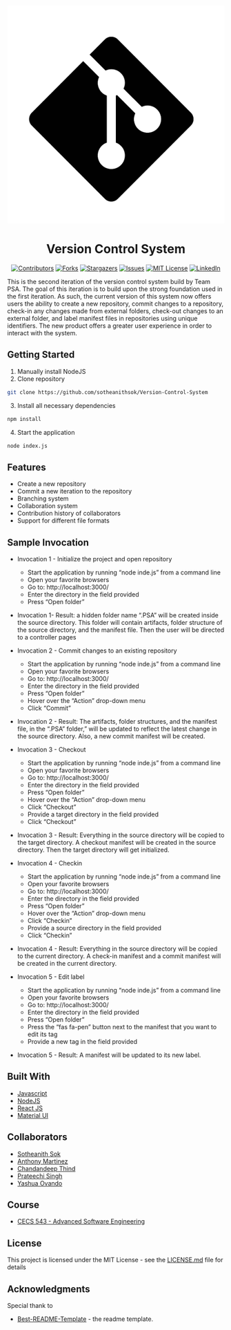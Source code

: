 <!-- Readme Start here -->

<!-- Load logo from readme/logo.jpg -->
<div align="center">
  <img src="readme/logo.jpg" alt="logo" />
</div>


<!-- Title -->
<h1 align="center" style="border: none">
Version Control System
</h1>


<!-- Shield IO - very nice icons -->
<div align="center">

[![Contributors][contributors_shield]][contributors_url]
[![Forks][forks_shield]][forks_url]
[![Stargazers][stars_shield]][stars_url]
[![Issues][issues_shield]][issues_url]
[![MIT License][license_shield]][license_url]
[![LinkedIn][linkedin_shield]][linkedin_url]

</div>


<!-- Description -->
This is the second iteration of the version control system build by Team PSA. The goal of this iteration is to build upon the strong foundation used in the first iteration. As such, the current version of this system now offers users the ability to create a new repository, commit changes to a repository, check-in any changes made from external folders, check-out changes to an external folder, and label manifest files in repositories using unique identifiers. The new product offers a greater user experience in order to interact with the system.

## Getting Started
1. Manually install NodeJS
2. Clone repository
```sh
git clone https://github.com/sotheanithsok/Version-Control-System
```

3. Install all necessary dependencies
```sh
npm install
```

4. Start the application
```sh
node index.js
```

## Features
- Create a new repository
- Commit a new iteration to the repository
- Branching system
- Collaboration system
- Contribution history of collaborators
- Support for different file formats

## Sample Invocation
- Invocation 1 - Initialize the project and open repository
  -  Start the application by running “node inde.js” from a command line
  -  Open your favorite browsers
  -  Go to: http://localhost:3000/
  -  Enter the directory in the field provided
  -  Press “Open folder”
- Invocation 1- Result:  a hidden folder name “.PSA” will be created inside the source directory. This folder will contain artifacts, folder structure of the source directory, and the manifest file.  Then the user will be directed to a controller pages

- Invocation 2 - Commit changes to an existing repository
  -  Start the application by running “node inde.js” from a command line
  -  Open your favorite browsers
  -  Go to: http://localhost:3000/
  -  Enter the directory in the field provided
  -  Press “Open folder”
  -  Hover over the “Action” drop-down menu
  -  Click “Commit”
- Invocation 2 - Result: The artifacts, folder structures, and the manifest file, in the “.PSA” folder,” will be updated to reflect the latest change in the source directory. Also, a new commit manifest will be created.  

- Invocation 3 - Checkout
  -  Start the application by running “node inde.js” from a command line
  -  Open your favorite browsers
  -  Go to: http://localhost:3000/
  -  Enter the directory in the field provided
  -  Press “Open folder”
  -  Hover over the “Action” drop-down menu
  -  Click “Checkout”
  -  Provide a target directory in the field provided
  -  Click “Checkout”
- Invocation 3 - Result: Everything in the source directory will be copied to the target directory. A checkout manifest will be created in the source directory. Then the target directory will get initialized. 

- Invocation 4 - Checkin
  -  Start the application by running “node inde.js” from a command line
  -  Open your favorite browsers
  -  Go to: http://localhost:3000/
  -  Enter the directory in the field provided
  -  Press “Open folder”
  -  Hover over the “Action” drop-down menu
  -  Click “Checkin”
  -  Provide a source directory in the field provided
  -  Click “Checkin”

- Invocation 4 - Result: Everything in the source directory will be copied to the current directory. A check-in manifest and a commit manifest will be created in the current directory.

- Invocation 5 - Edit label
  - Start the application by running “node inde.js” from a command line
  - Open your favorite browsers
  - Go to: http://localhost:3000/
  - Enter the directory in the field provided
  - Press “Open folder”
  - Press the “fas fa-pen” button next to the manifest that you want to edit its tag
  - Provide a new tag in the field provided
- Invocation 5 - Result: A manifest will be updated to its new label.

<!-- Include your major tools and frameworks -->
## Built With
- [Javascript]
- [NodeJS]
- [React JS]
- [Material UI]


<!-- Collaborators information -->
## Collaborators
- [Sotheanith Sok]
- [Anthony Martinez]
- [Chandandeep Thind]
- [Prateechi Singh]
- [Yashua Ovando]

## Course
- [CECS 543 - Advanced Software Engineering]


<!-- License -->
## License
This project is licensed under the MIT License - see the [LICENSE.md][license_url] file for details


<!-- Shoutout to other projects, plugin, or minor tools -->
## Acknowledgments
Special thank to
- [Best-README-Template] - the readme template.


<!-- References -->
<!-- Shield Icons-->
[contributors_shield]: https://img.shields.io/github/contributors/sotheanithsok/Version-Control-System.svg?style=for-the-badge
[forks_shield]: https://img.shields.io/github/forks/sotheanithsok/Version-Control-System.svg?style=for-the-badge
[stars_shield]: https://img.shields.io/github/stars/sotheanithsok/Version-Control-System.svg?style=for-the-badge
[issues_shield]: https://img.shields.io/github/issues/sotheanithsok/Version-Control-System.svg?style=for-the-badge
[license_shield]: https://img.shields.io/github/license/sotheanithsok/Version-Control-System.svg?style=for-the-badge
[linkedin_shield]: https://img.shields.io/badge/-LinkedIn-black.svg?style=for-the-badge&logo=linkedin&colorB=555

<!-- Shield URLs -->
[contributors_url]: https://github.com/sotheanithsok/Version-Control-System/graphs/contributors
[forks_url]: https://github.com/sotheanithsok/Version-Control-System/network/members
[stars_url]: https://github.com/sotheanithsok/Version-Control-System/stargazers
[issues_url]: https://github.com/sotheanithsok/Version-Control-System/issues
[license_url]: https://github.com/sotheanithsok/Version-Control-System/blob/master/LICENSE
[linkedin_url]: https://www.linkedin.com/in/sotheanith-sok-969ab0b3/

<!-- Other links -->
[Sotheanith Sok]: https://github.com/sotheanithsok
[Best-README-Template]: https://github.com/othneildrew/Best-README-Template

[Javascript]: https://www.javascript.com/
[NodeJS]: https://nodejs.org/en/
[React JS]: https://reactjs.org/
[Material UI]: https://material-ui.com/



[Anthony Martinez]: https://github.com/Anthony1234567
[Chandandeep Thind]: https://github.com/DeepThind
[Prateechi Singh]: https://github.com/Prateechi
[Yashua Ovando]: https://github.com/ydovando

[CECS 543 - Advanced Software Engineering]:http://catalog.csulb.edu/preview_course_nopop.php?catoid=5&coid=40035

